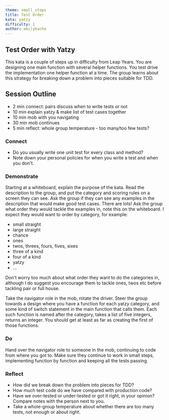 ```yaml
---
theme: small_steps
title: Test Order
kata: yatzy
difficulty: 1
author: emilybache
---
```


Test Order with Yatzy
------------------------

This kata is a couple of steps up in difficulty from Leap Years. You are designing one main function with several helper functions. You test drive the implementation one helper function at a time. The group learns about this strategy for breaking down a problem into pieces suitable for TDD.

## Session Outline

* 2 min connect: pairs discuss when to write tests or not  
* 10 min explain yatzy & make list of test cases together  
* 10 min mob with you navigating  
* 30 min mob continues 
* 5 min reflect: whole group temperature - too many/too few tests?  

### Connect
- Do you usually write one unit test for every class and method? 
- Note down your personal policies for when you write a test and when you don't.
 
### Demonstrate
Starting at a whiteboard, explain the purpose of the kata. Read the description to the group, and put the category and scoring rules on a screen they can see. Ask the group if they can see any examples in the description that would make good test cases. There are lots! Ask the group what order they would tackle the examples in, note this on the whiteboard. I expect they would want to order by category, for example:

- small straight
- large straight
- chance
- ones
- twos, threes, fours, fives, sixes
- three of a kind
- four of a kind
- yatzy
- ...

Don't worry too much about what order they want to do the categories in, although I do suggest you encourage them to tackle ones, twos etc before tackling pair or full house.

Take the navigator role in the mob, rotate the driver. Steer the group towards a design where you have a function for each yatzy category, and some kind of switch statement in the main function that calls them. Each such function is named after the category, takes a list of five integers, returns an integer. You should get at least as far as creating the first of those functions.

### Do
Hand over the navigator role to someone in the mob, continuing to code from where you got to. Make sure they continue to work in small steps, implementing function by function and keeping all the tests passing.

### Reflect
- How did we break down the problem into pieces for TDD?
- How much test code do we have compared with production code?
- Have we over-tested or under-tested or got it right, in your opinion? Compare notes with the person next to you.
- Take a whole-group temperature about whether there are too many tests, not enough or about right.


